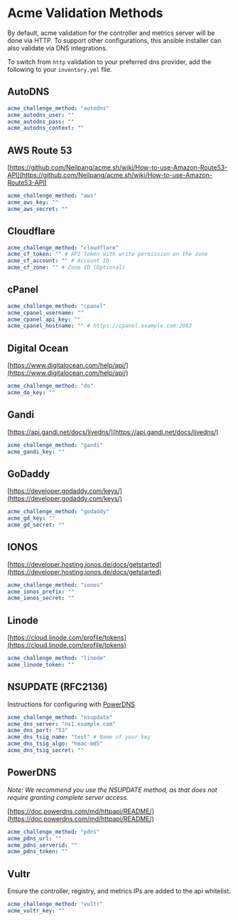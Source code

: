 # Acme Validation Methods

By default, acme validation for the controller and metrics server will be done via HTTP. To support other configurations, this ansible installer can also validate via DNS integrations.

To switch from `http` validation to your preferred dns provider, add the following to your `inventory.yml` file.

## AutoDNS

```yaml
acme_challenge_method: "autodns"
acme_autodns_user: ""
acme_autodns_pass: ""
acme_autodns_context: ""
```

## AWS Route 53

[https://github.com/Neilpang/acme.sh/wiki/How-to-use-Amazon-Route53-API](https://github.com/Neilpang/acme.sh/wiki/How-to-use-Amazon-Route53-API)

```yaml
acme_challenge_method: "aws"
acme_aws_key: ""
acme_aws_secret: ""
```

## Cloudflare
```yaml
acme_challenge_method: "cloudflare"
acme_cf_token: "" # API Token with write permission on the zone
acme_cf_account: "" # Account ID
acme_cf_zone: "" # Zone ID (Optional)
```

## cPanel

```yaml
acme_challenge_method: "cpanel"
acme_cpanel_username: ""
acme_cpanel_api_key: ""
acme_cpanel_hostname: "" # https://cpanel.example.com:2083
```

## Digital Ocean

[https://www.digitalocean.com/help/api/](https://www.digitalocean.com/help/api/)

```yaml
acme_challenge_method: "do"
acme_do_key: ""
```

## Gandi

[https://api.gandi.net/docs/livedns/](https://api.gandi.net/docs/livedns/)

```yaml
acme_challenge_method: "gandi"
acme_gandi_key: ""
```

## GoDaddy

[https://developer.godaddy.com/keys/](https://developer.godaddy.com/keys/)

```yaml
acme_challenge_method: "godaddy"
acme_gd_key: ""
acme_gd_secret: ""
```

## IONOS

[https://developer.hosting.ionos.de/docs/getstarted](https://developer.hosting.ionos.de/docs/getstarted)

```yaml
acme_challenge_method: "ionos"
acme_ionos_prefix: ""
acme_ionos_secret: ""
```

## Linode

[https://cloud.linode.com/profile/tokens](https://cloud.linode.com/profile/tokens)

```yaml
acme_challenge_method: "linode"
acme_linode_token: ""
```

## NSUPDATE (RFC2136)

Instructions for configuring with [PowerDNS](https://doc.powerdns.com/authoritative/dnsupdate.html#per-zone-settings)

```yaml
acme_challenge_method: "nsupdate"
acme_dns_server: "ns1.example.com"
acme_dns_port: "53"
acme_dns_tsig_name: "test" # Name of your key
acme_dns_tsig_algo: "hmac-md5"
acme_dns_tsig_secret: ""
```

## PowerDNS

_Note: We recommend you use the NSUPDATE method, as that does not require granting complete server access._

[https://doc.powerdns.com/md/httpapi/README/](https://doc.powerdns.com/md/httpapi/README/)

```yaml
acme_challenge_method: "pdns"
acme_pdns_url: ""
acme_pdns_serverid: ""
acme_pdns_token: ""
```

## Vultr

Ensure the controller, registry, and metrics IPs are added to the api whitelist.

```yaml
acme_challenge_method: "vultr"
acme_vultr_key: ""
```